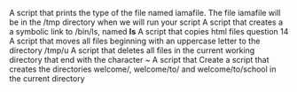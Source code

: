 A script that prints the type of the file named iamafile. The file iamafile will be in the /tmp directory when we will run your script
A script that creates a a symbolic link to /bin/ls, named __ls__
A script that copies html files question 14
A script that moves all files beginning with an uppercase letter to the directory /tmp/u
A script that deletes all files in the current working directory that end with the character ~
A script that Create a script that creates the directories welcome/, welcome/to/ and welcome/to/school in the current directory

